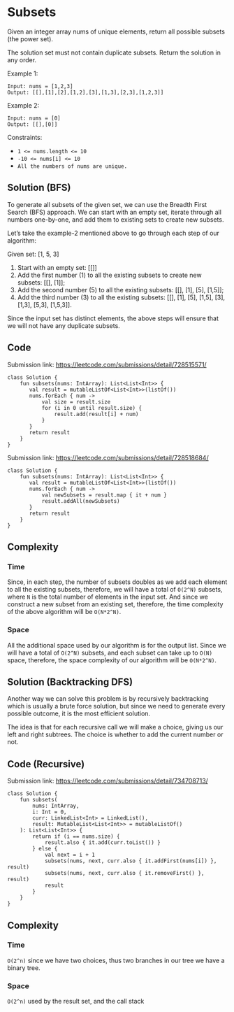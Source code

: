# Subsets
Given an integer array nums of unique elements, return all possible subsets (the power set).

The solution set must not contain duplicate subsets. Return the solution in any order.

Example 1:
```
Input: nums = [1,2,3]
Output: [[],[1],[2],[1,2],[3],[1,3],[2,3],[1,2,3]]
```
Example 2:
```
Input: nums = [0]
Output: [[],[0]]
```
Constraints:
* `1 <= nums.length <= 10`
* `-10 <= nums[i] <= 10`
* `All the numbers of nums are unique.`
## Solution (BFS)
To generate all subsets of the given set, we can use the Breadth First Search (BFS) approach. We can start with an empty set, iterate through all numbers one-by-one, and add them to existing sets to create new subsets.

Let’s take the example-2 mentioned above to go through each step of our algorithm:

Given set: [1, 5, 3]

1. Start with an empty set: [[]]
1. Add the first number (1) to all the existing subsets to create new subsets: [[], [1]];
1. Add the second number (5) to all the existing subsets: [[], [1], [5], [1,5]];
1. Add the third number (3) to all the existing subsets: [[], [1], [5], [1,5], [3], [1,3], [5,3], [1,5,3]].

Since the input set has distinct elements, the above steps will ensure that we will not have any duplicate subsets.
## Code
Submission link: https://leetcode.com/submissions/detail/728515571/
```
class Solution {
    fun subsets(nums: IntArray): List<List<Int>> {
       val result = mutableListOf<List<Int>>(listOf())
       nums.forEach { num ->
           val size = result.size
           for (i in 0 until result.size) {
               result.add(result[i] + num)
           }
       }
       return result
    }
}
```
Submission link: https://leetcode.com/submissions/detail/728518684/
```
class Solution {
    fun subsets(nums: IntArray): List<List<Int>> {
       val result = mutableListOf<List<Int>>(listOf())
       nums.forEach { num ->
           val newSubsets = result.map { it + num }
           result.addAll(newSubsets)
       }
       return result
    }
}
```
## Complexity
### Time
Since, in each step, the number of subsets doubles as we add each element to all the existing subsets, therefore, we will have a total of `O(2^N)` subsets, where `N` is the total number of elements in the input set. And since we construct a new subset from an existing set, therefore, the time complexity of the above algorithm will be `O(N*2^N)`.
### Space
All the additional space used by our algorithm is for the output list. Since we will have a total of `O(2^N)` subsets, and each subset can take up to `O(N)` space, therefore, the space complexity of our algorithm will be `O(N*2^N)`.

## Solution (Backtracking DFS)
Another way we can solve this problem is by recursively backtracking which is usually a brute force solution, but since we need to generate every possible outcome, it is the most efficient solution.

The idea is that for each recursive call we will make a choice, giving us our left and right subtrees. The choice is whether to add the current number or not.
## Code (Recursive)
Submission link: https://leetcode.com/submissions/detail/734708713/
```
class Solution {
    fun subsets(
        nums: IntArray,
        i: Int = 0,
        curr: LinkedList<Int> = LinkedList(),
        result: MutableList<List<Int>> = mutableListOf()
    ): List<List<Int>> {
        return if (i == nums.size) {
            result.also { it.add(curr.toList()) }
        } else {
            val next = i + 1
            subsets(nums, next, curr.also { it.addFirst(nums[i]) }, result)
            subsets(nums, next, curr.also { it.removeFirst() }, result)
            result
        }
    }
}
```
## Complexity
### Time
`O(2^n)` since we have two choices, thus two branches in our tree we have a binary tree.
### Space
`O(2^n)` used by the result set, and the call stack
